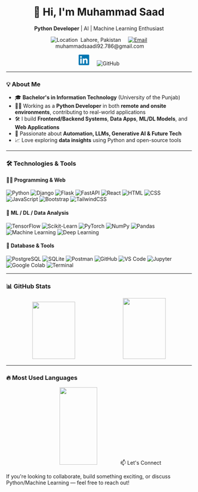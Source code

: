 <h1 align="center">👋 Hi, I'm Muhammad Saad</h1>

<p align="center">
  <strong>Python Developer</strong> | AI | Machine Learning Enthusiast  
</p>

<p align="center">
  <img src="https://cdn-icons-png.flaticon.com/512/684/684908.png" alt="Location" width="20" />
  &nbsp;Lahore, Pakistan &nbsp;&nbsp;&nbsp;
  <a href="mailto:muhammadsaadi92.786@gmail.com">
    <img src="https://cdn-icons-png.flaticon.com/512/732/732200.png" alt="Email" width="20" />
  </a>
  &nbsp;muhammadsaadi92.786@gmail.com
</p>

<p align="center">
  <a href="https://linkedin.com/in/muhammad-saad-92ra" target="_blank" style="text-decoration:none !important;">
    <img src="https://raw.githubusercontent.com/devicons/devicon/master/icons/linkedin/linkedin-original.svg" alt="LinkedIn" width="30" />
  </a>
     
  <a href="https://github.com/MuhammadSaad92" target="_blank" style="text-decoration:none !important;">
    <img src="https://cdn-icons-png.flaticon.com/512/733/733553.png" alt="GitHub" width="30" />
  </a>
</p>


---

### 💡 About Me

- 🎓 **Bachelor's in Information Technology** (University of the Punjab)
- 👨‍💻 Working as a **Python Developer** in both **remote and onsite environments**, contributing to real-world applications
- 🛠️ I build **Frontend/Backend Systems**, **Data Apps**, **ML/DL Models**, and **Web Applications**
- 🤖 Passionate about **Automation, LLMs, Generative AI & Future Tech**
- 📈 Love exploring **data insights** using Python and open-source tools
  
---

### 🛠️ Technologies & Tools

#### 👨‍💻 Programming & Web
![Python](https://img.shields.io/badge/-Python-3776AB?style=flat&logo=python&logoColor=white)
![Django](https://img.shields.io/badge/-Django-092E20?style=flat&logo=django)
![Flask](https://img.shields.io/badge/-Flask-000000?style=flat&logo=flask)
![FastAPI](https://img.shields.io/badge/-FastAPI-005571?style=flat&logo=fastapi)
![React](https://img.shields.io/badge/-React-61DAFB?style=flat&logo=react)
![HTML](https://img.shields.io/badge/-HTML5-E34F26?style=flat&logo=html5&logoColor=white)
![CSS](https://img.shields.io/badge/-CSS3-1572B6?style=flat&logo=css3)
![JavaScript](https://img.shields.io/badge/-JavaScript-F7DF1E?style=flat&logo=javascript&logoColor=black)
![Bootstrap](https://img.shields.io/badge/-Bootstrap-563D7C?style=flat&logo=bootstrap)
![TailwindCSS](https://img.shields.io/badge/-TailwindCSS-38B2AC?style=flat&logo=tailwind-css)

#### 🧪 ML / DL / Data Analysis
![TensorFlow](https://img.shields.io/badge/-TensorFlow-FF6F00?style=flat&logo=tensorflow)
![Scikit-Learn](https://img.shields.io/badge/-Scikit%20Learn-F7931E?style=flat&logo=scikit-learn)
![PyTorch](https://img.shields.io/badge/-PyTorch-EE4C2C?style=flat&logo=pytorch)
![NumPy](https://img.shields.io/badge/-NumPy-013243?style=flat&logo=numpy)
![Pandas](https://img.shields.io/badge/-Pandas-150458?style=flat&logo=pandas)
![Machine Learning](https://img.shields.io/badge/-Machine%20Learning-blue?style=flat)
![Deep Learning](https://img.shields.io/badge/-Deep%20Learning-purple?style=flat)

#### 💾 Database & Tools
![PostgreSQL](https://img.shields.io/badge/-PostgreSQL-336791?style=flat&logo=postgresql&logoColor=white)
![SQLite](https://img.shields.io/badge/-SQLite-003B57?style=flat&logo=sqlite)
![Postman](https://img.shields.io/badge/-Postman-FF6C37?style=flat&logo=postman)
![GitHub](https://img.shields.io/badge/-GitHub-181717?style=flat&logo=github)
![VS Code](https://img.shields.io/badge/-VS%20Code-007ACC?style=flat&logo=visual-studio-code)
![Jupyter](https://img.shields.io/badge/-Jupyter-F37626?style=flat&logo=jupyter&logoColor=white)
![Google Colab](https://img.shields.io/badge/-Google%20Colab-F9AB00?style=flat&logo=googlecolab&logoColor=black)
![Terminal](https://img.shields.io/badge/-Terminal-000000?style=flat&logo=gnubash&logoColor=white)

---

### 📊 GitHub Stats

<p align="center">
  <img src="https://github-readme-stats.vercel.app/api?username=MuhammadSaad92&show_icons=true&theme=radical&hide=stars" width="48%" style="height:155px;" />
  <img src="https://github-readme-streak-stats.herokuapp.com/?user=MuhammadSaad92&theme=radical" width="48%" style="height:165px;" />
</p>

---

### 🔥 Most Used Languages

<p align="center">
  <img src="https://github-readme-stats.vercel.app/api/top-langs/?username=MuhammadSaad92&layout=compact&theme=radical" width="45%" style="height:210px; />
</p>

---

### 📫 Let's Connect

If you're looking to collaborate, build something exciting, or discuss Python/Machine Learning — feel free to reach out!
